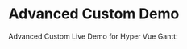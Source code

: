 # Advanced Custom Demo 

Advanced Custom Live Demo for Hyper Vue Gantt:

<ClientOnly>
  <AdvancedGanttDemo />
</ClientOnly>